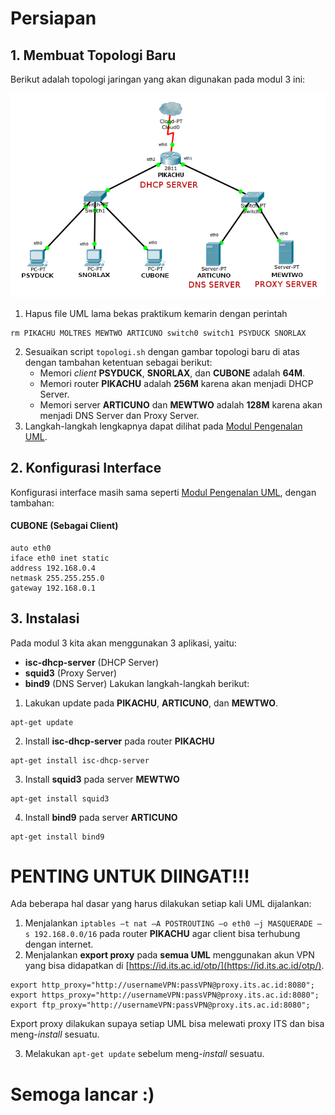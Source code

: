 # Persiapan
## 1. Membuat Topologi Baru
Berikut adalah topologi jaringan yang akan digunakan pada modul 3 ini:

![topologi modul 3](images/topologiM3.png)

1. Hapus file UML lama bekas praktikum kemarin dengan perintah
```
rm PIKACHU MOLTRES MEWTWO ARTICUNO switch0 switch1 PSYDUCK SNORLAX
```
2. Sesuaikan script `topologi.sh` dengan gambar topologi baru di atas dengan tambahan ketentuan sebagai berikut:
	+ Memori _client_ __PSYDUCK__, __SNORLAX__, dan __CUBONE__ adalah __64M__.
	+ Memori router __PIKACHU__ adalah __256M__ karena akan menjadi DHCP Server.
	+ Memori server __ARTICUNO__ dan __MEWTWO__ adalah __128M__ karena akan menjadi DNS Server dan Proxy Server.
3. Langkah-langkah lengkapnya dapat dilihat pada [Modul Pengenalan UML](https://github.com/afrchmdi/Jarkom-Modul-Pengenalan-UML).

## 2. Konfigurasi Interface
Konfigurasi interface masih sama seperti [Modul Pengenalan UML](https://github.com/afrchmdi/Jarkom-Modul-Pengenalan-UML), dengan tambahan:
#### CUBONE (Sebagai Client)
```
auto eth0
iface eth0 inet static
address 192.168.0.4
netmask 255.255.255.0
gateway 192.168.0.1
```
## 3. Instalasi
Pada modul 3 kita akan menggunakan 3 aplikasi, yaitu:
+ __isc-dhcp-server__ (DHCP Server)
+ __squid3__ (Proxy Server)
+ __bind9__ (DNS Server)
Lakukan langkah-langkah berikut:
1. Lakukan update pada __PIKACHU__, __ARTICUNO__, dan __MEWTWO__.
```
apt-get update
```
2. Install __isc-dhcp-server__ pada router __PIKACHU__
```
apt-get install isc-dhcp-server
```
3. Install __squid3__ pada server __MEWTWO__
```
apt-get install squid3
```
4. Install __bind9__ pada server __ARTICUNO__
```
apt-get install bind9
```
# PENTING UNTUK DIINGAT!!!
Ada beberapa hal dasar yang harus dilakukan setiap kali UML dijalankan:
1. Menjalankan `iptables –t nat –A POSTROUTING –o eth0 –j MASQUERADE –s 192.168.0.0/16` pada router __PIKACHU__ agar client bisa terhubung dengan internet.
2. Menjalankan __export proxy__ pada __semua UML__ menggunakan akun VPN yang bisa didapatkan di [https://id.its.ac.id/otp/](https://id.its.ac.id/otp/).
```
export http_proxy="http://usernameVPN:passVPN@proxy.its.ac.id:8080";
export https_proxy="http://usernameVPN:passVPN@proxy.its.ac.id:8080";
export ftp_proxy="http://usernameVPN:passVPN@proxy.its.ac.id:8080";
```
Export proxy dilakukan supaya setiap UML bisa melewati proxy ITS dan bisa meng-_install_ sesuatu.

3. Melakukan `apt-get update` sebelum meng-_install_ sesuatu.

# Semoga lancar :)
<!--stackedit_data:
eyJoaXN0b3J5IjpbLTQ5NTgzMTA0NywtNjE3NTk2MzAsLTEzMT
AwNzA1NDIsMjE0NTAxMDUwOCw2MDcyNDIyNDJdfQ==
-->